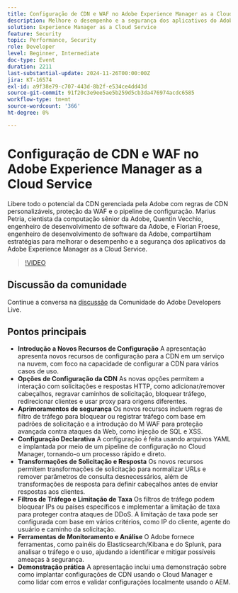 ```yaml
---
title: Configuração de CDN e WAF no Adobe Experience Manager as a Cloud Service
description: Melhore o desempenho e a segurança dos aplicativos do Adobe Experience Manager as a Cloud Service com regras de CDN personalizáveis, proteção do WAF e o Pipeline de configuração, conforme compartilhado pelos especialistas da Adobe.
solution: Experience Manager as a Cloud Service
feature: Security
topic: Performance, Security
role: Developer
level: Beginner, Intermediate
doc-type: Event
duration: 2211
last-substantial-update: 2024-11-26T00:00:00Z
jira: KT-16574
exl-id: a9f38e79-c707-443d-8b2f-e534ce4dd43d
source-git-commit: 91f20c3e9ee5ae5b259d5cb3da476974acdc6585
workflow-type: tm+mt
source-wordcount: '366'
ht-degree: 0%

---
```


# Configuração de CDN e WAF no Adobe Experience Manager as a Cloud Service

Libere todo o potencial da CDN gerenciada pela Adobe com regras de CDN personalizáveis, proteção da WAF e o pipeline de configuração. Marius Petria, cientista da computação sênior da Adobe, Quentin Vecchio, engenheiro de desenvolvimento de software da Adobe, e Florian Froese, engenheiro de desenvolvimento de software da Adobe, compartilham estratégias para melhorar o desempenho e a segurança dos aplicativos da Adobe Experience Manager as a Cloud Service.

>[!VIDEO](https://video.tv.adobe.com/v/3440607/?learn=on&enablevpops&captions=por_br)

## Discussão da comunidade

Continue a conversa na [discussão](https://adobe.ly/3O0TyYa) da Comunidade do Adobe Developers Live.

## Pontos principais

* **Introdução a Novos Recursos de Configuração** A apresentação apresenta novos recursos de configuração para a CDN em um serviço na nuvem, com foco na capacidade de configurar a CDN para vários casos de uso.
* **Opções de Configuração da CDN** As novas opções permitem a interação com solicitações e respostas HTTP, como adicionar/remover cabeçalhos, regravar caminhos de solicitação, bloquear tráfego, redirecionar clientes e usar proxy para origens diferentes.
* **Aprimoramentos de segurança** Os novos recursos incluem regras de filtro de tráfego para bloquear ou registrar tráfego com base em padrões de solicitação e a introdução do M WAF para proteção avançada contra ataques da Web, como injeção de SQL e XSS.
* **Configuração Declarativa** A configuração é feita usando arquivos YAML e implantada por meio de um pipeline de configuração no Cloud Manager, tornando-o um processo rápido e direto.
* **Transformações de Solicitação e Resposta** Os novos recursos permitem transformações de solicitação para normalizar URLs e remover parâmetros de consulta desnecessários, além de transformações de resposta para definir cabeçalhos antes de enviar respostas aos clientes.
* **Filtros de Tráfego e Limitação de Taxa** Os filtros de tráfego podem bloquear IPs ou países específicos e implementar a limitação de taxa para proteger contra ataques de DDoS. A limitação de taxa pode ser configurada com base em vários critérios, como IP do cliente, agente do usuário e caminho da solicitação.
* **Ferramentas de Monitoramento e Análise** O Adobe fornece ferramentas, como painéis do Elasticsearch/Kibana e do Splunk, para analisar o tráfego e o uso, ajudando a identificar e mitigar possíveis ameaças à segurança.
* **Demonstração prática** A apresentação inclui uma demonstração sobre como implantar configurações de CDN usando o Cloud Manager e como lidar com erros e validar configurações localmente usando o AEM.
